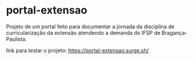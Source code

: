 # portal-extensao

Projeto de um portal feito para documentar a jornada da disciplina de 
curricularização da extensão atendendo a demanda do IFSP de Bragança-Paulista. 

link para testar o projeto: https://portal-extensao.surge.sh/
